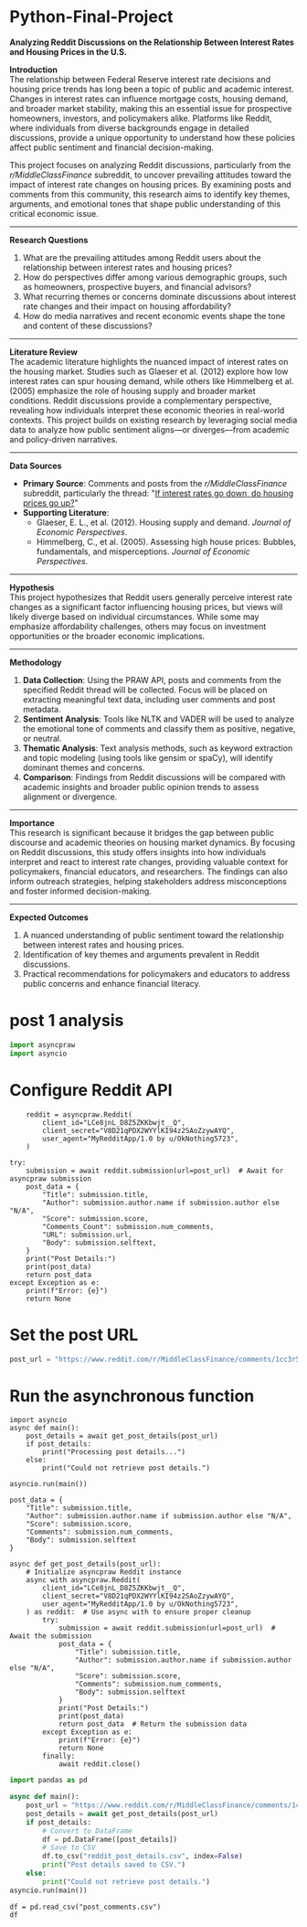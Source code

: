 # Python-Final-Project

**Analyzing Reddit Discussions on the Relationship Between Interest Rates and Housing Prices in the U.S.**

**Introduction**  
The relationship between Federal Reserve interest rate decisions and housing price trends has long been a topic of public and academic interest. Changes in interest rates can influence mortgage costs, housing demand, and broader market stability, making this an essential issue for prospective homeowners, investors, and policymakers alike. Platforms like Reddit, where individuals from diverse backgrounds engage in detailed discussions, provide a unique opportunity to understand how these policies affect public sentiment and financial decision-making.

This project focuses on analyzing Reddit discussions, particularly from the *r/MiddleClassFinance* subreddit, to uncover prevailing attitudes toward the impact of interest rate changes on housing prices. By examining posts and comments from this community, this research aims to identify key themes, arguments, and emotional tones that shape public understanding of this critical economic issue.

---

**Research Questions**  
1. What are the prevailing attitudes among Reddit users about the relationship between interest rates and housing prices?  
2. How do perspectives differ among various demographic groups, such as homeowners, prospective buyers, and financial advisors?  
3. What recurring themes or concerns dominate discussions about interest rate changes and their impact on housing affordability?  
4. How do media narratives and recent economic events shape the tone and content of these discussions?

---

**Literature Review**  
The academic literature highlights the nuanced impact of interest rates on the housing market. Studies such as Glaeser et al. (2012) explore how low interest rates can spur housing demand, while others like Himmelberg et al. (2005) emphasize the role of housing supply and broader market conditions. Reddit discussions provide a complementary perspective, revealing how individuals interpret these economic theories in real-world contexts. This project builds on existing research by leveraging social media data to analyze how public sentiment aligns—or diverges—from academic and policy-driven narratives.

---

**Data Sources**  
- **Primary Source**: Comments and posts from the *r/MiddleClassFinance* subreddit, particularly the thread: "[If interest rates go down, do housing prices go up?](https://www.reddit.com/r/MiddleClassFinance/comments/1cc3r5j/if_interest_rates_go_down_do_housing_prices_go_up/)"  
- **Supporting Literature**:  
  - Glaeser, E. L., et al. (2012). Housing supply and demand. *Journal of Economic Perspectives*.  
  - Himmelberg, C., et al. (2005). Assessing high house prices: Bubbles, fundamentals, and misperceptions. *Journal of Economic Perspectives*.  

---

**Hypothesis**  
This project hypothesizes that Reddit users generally perceive interest rate changes as a significant factor influencing housing prices, but views will likely diverge based on individual circumstances. While some may emphasize affordability challenges, others may focus on investment opportunities or the broader economic implications.

---

**Methodology**  
1. **Data Collection**: Using the PRAW API, posts and comments from the specified Reddit thread will be collected. Focus will be placed on extracting meaningful text data, including user comments and post metadata.  
2. **Sentiment Analysis**: Tools like NLTK and VADER will be used to analyze the emotional tone of comments and classify them as positive, negative, or neutral.  
3. **Thematic Analysis**: Text analysis methods, such as keyword extraction and topic modeling (using tools like gensim or spaCy), will identify dominant themes and concerns.  
4. **Comparison**: Findings from Reddit discussions will be compared with academic insights and broader public opinion trends to assess alignment or divergence.

---

**Importance**  
This research is significant because it bridges the gap between public discourse and academic theories on housing market dynamics. By focusing on Reddit discussions, this study offers insights into how individuals interpret and react to interest rate changes, providing valuable context for policymakers, financial educators, and researchers. The findings can also inform outreach strategies, helping stakeholders address misconceptions and foster informed decision-making.

---

**Expected Outcomes**  
1. A nuanced understanding of public sentiment toward the relationship between interest rates and housing prices.  
2. Identification of key themes and arguments prevalent in Reddit discussions.  
3. Practical recommendations for policymakers and educators to address public concerns and enhance financial literacy.



# post 1 analysis
```python 
import asyncpraw
import asyncio
```

# Configure Reddit API
```async def get_post_details(post_url):
    reddit = asyncpraw.Reddit(
        client_id="LCe8jnL_D8Z5ZKKbwjt__Q",
        client_secret="V8D21qPDX2WYYlKI94z2SAoZzywAYQ",
        user_agent="MyRedditApp/1.0 by u/OkNothing5723",
    )
```

    try:
        submission = await reddit.submission(url=post_url)  # Await for asyncpraw submission
        post_data = {
            "Title": submission.title,
            "Author": submission.author.name if submission.author else "N/A",
            "Score": submission.score,
            "Comments_Count": submission.num_comments,
            "URL": submission.url,
            "Body": submission.selftext,
        }
        print("Post Details:")
        print(post_data)
        return post_data
    except Exception as e:
        print(f"Error: {e}")
        return None

# Set the post URL
```python
post_url = "https://www.reddit.com/r/MiddleClassFinance/comments/1cc3r5j/if_interest_rates_go_down_do_housing_prices_go_up/"
```

# Run the asynchronous function
```
import asyncio
async def main():
    post_details = await get_post_details(post_url)
    if post_details:
        print("Processing post details...")
    else:
        print("Could not retrieve post details.")

asyncio.run(main())
```
```
post_data = {
    "Title": submission.title,
    "Author": submission.author.name if submission.author else "N/A",
    "Score": submission.score,
    "Comments": submission.num_comments,
    "Body": submission.selftext
}
```
```
async def get_post_details(post_url):
    # Initialize asyncpraw Reddit instance
    async with asyncpraw.Reddit(
        client_id="LCe8jnL_D8Z5ZKKbwjt__Q",
        client_secret="V8D21qPDX2WYYlKI94z2SAoZzywAYQ",
        user_agent="MyRedditApp/1.0 by u/OkNothing5723",
    ) as reddit:  # Use async with to ensure proper cleanup
        try:
            submission = await reddit.submission(url=post_url)  # Await the submission
            post_data = {
                "Title": submission.title,
                "Author": submission.author.name if submission.author else "N/A",
                "Score": submission.score,
                "Comments": submission.num_comments,
                "Body": submission.selftext
            }
            print("Post Details:")
            print(post_data)
            return post_data  # Return the submission data
        except Exception as e:
            print(f"Error: {e}")
            return None
        finally:
            await reddit.close()
```

``` python
import pandas as pd

async def main():
    post_url = "https://www.reddit.com/r/MiddleClassFinance/comments/1cc3r5j/if_interest_rates_go_down_do_housing_prices_go_up/"
    post_details = await get_post_details(post_url)
    if post_details:
        # Convert to DataFrame
        df = pd.DataFrame([post_details])
        # Save to CSV
        df.to_csv("reddit_post_details.csv", index=False)
        print("Post details saved to CSV.")
    else:
        print("Could not retrieve post details.")
asyncio.run(main())
```
```
df = pd.read_csv("post_comments.csv")
df
```
